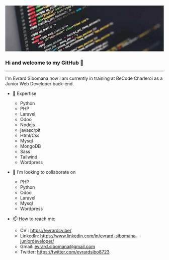 ![Preview](developpeur-web.jpg)
### Hi and welcome to my GitHub 👋
<hr>

I'm Evrard Sibomana now i am currently in training at BeCode Charleroi as a Junior Web Developer back-end.


- 🔭 Expertise
  * Python
  * PHP
  * Laravel
  * Odoo
  * Nodejs
  * javascrpit
  * Html/Css
  * Mysql
  * MongoDB
  * Sass
  * Tailwind
  * Wordpress
  
- 👯 I’m looking to collaborate on
    * PHP
    * Python
    * Odoo
    * Laravel
    * Mysql
    * Wordpress
    
- 📫 How to reach me:
    * CV : https://evrardcv.be/ 
    * LinkedIn: https://www.linkedin.com/in/evrard-sibomana-juniordeveloper/
    * Gmail: evrard.sibomana@gmail.com
    * Twitter: https://twitter.com/evrardsibo8723



